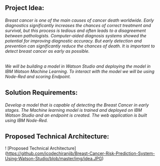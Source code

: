 ## Project Idea:

###### Breast cancer is one of the main causes of cancer death worldwide. Early diagnostics significantly increases the chances of correct treatment and survival, but this process is tedious and often leads to a disagreement between pathologists. Computer-aided diagnosis systems showed the potential for improving diagnostic accuracy. But early detection and prevention can significantly reduce the chances of death. It is important to detect breast cancer as early as possible.

###### We will be building a model in Watson Studio and deploying the model in IBM Watson Machine Learning. To interact with the model we will be using Node-Red and scoring Endpoint.

## Solution Requirements:

###### Develop a model that is capable of detecting the Breast Cancer in early stages. The Machine learning model is trained and deployed on IBM Watson Studio and an endpoint is created. The web application is built using IBM Node-Red.

## Proposed Technical Architecture:

! [Proposed Technical Architecture] (https://github.com/icodechiranjib/Breast-Cancer-Risk-Prediction-System-Using-Watson-Studio/blob/master/img/idea.JPG)
